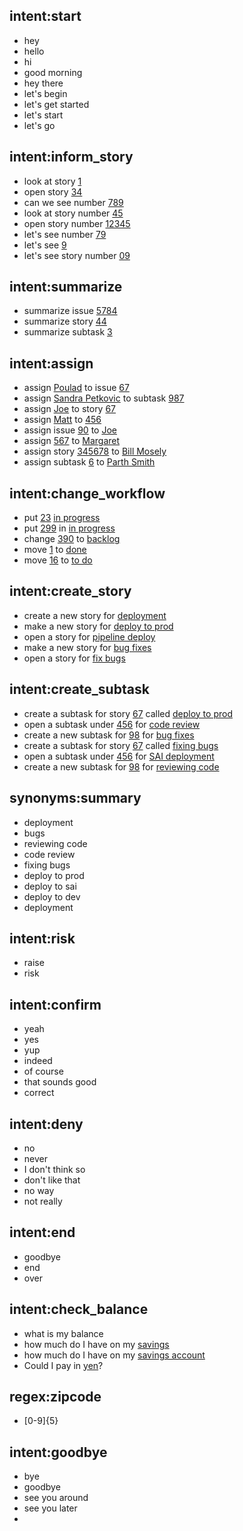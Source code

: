 ## intent:start
- hey
- hello
- hi
- good morning
- hey there
- let's begin
- let's get started
- let's start
- let's go

## intent:inform_story
- look at story [1](story_id)
- open story [34](story_id)
- can we see number [789](story_id)
- look at story number [45](story_id)
- open story number [12345](story_id)
- let's see number [79](story_id)
- let's see [9](story_id)
- let's see story number [09](story_id)

## intent:summarize
- summarize issue [5784](story_id)
- summarize story [44](story_id)
- summarize subtask [3](story_id)

## intent:assign
- assign [Poulad](names) to issue [67](story_id)
- assign [Sandra Petkovic](names) to subtask [987](story_id)
- assign [Joe](names) to story [67](story_id)
- assign [Matt](names) to [456](story_id)
- assign issue [90](story_id) to [Joe](names)
- assign [567](story_id) to [Margaret](names)
- assign story [345678](story_id) to [Bill Mosely](names)
- assign subtask [6](story_id) to [Parth Smith](names)

<!-- ## lookup:names
../names.txt -->



## intent:change_workflow
- put [23](story_id) [in progress](workflow)
- put [299](story_id) in [in progress](workflow)
- change [390](story_id) to [backlog](workflow)
- move [1](story_id) to [done](workflow)
- move [16](story_id) to [to do](workflow)

## intent:create_story
- create a new story for [deployment](summary)
- make a new story for [deploy to prod](summary)
- open a story for [pipeline deploy](summary)
- make a new story for [bug fixes](summary)
- open a story for [fix bugs](summary)

## intent:create_subtask
- create a subtask for story [67](story_id) called [deploy to prod](summary)
- open a subtask under [456](story_id) for [code review](summary)
- create a new subtask for [98](story_id) for [bug fixes](summary)
- create a subtask for story [67](story_id) called [fixing bugs](summary)
- open a subtask under [456](story_id) for [SAI deployment](summary)
- create a new subtask for [98](story_id) for [reviewing code](summary)

## synonyms:summary
- deployment
- bugs
- reviewing code
- code review
- fixing bugs
- deploy to prod
- deploy to sai
- deploy to dev
- deployment

## intent:risk
- raise
- risk

## intent:confirm
- yeah
- yes
- yup
- indeed
- of course
- that sounds good
- correct

## intent:deny
- no
- never
- I don't think so
- don't like that
- no way
- not really


## intent:end
- goodbye
- end
- over

## intent:check_balance
- what is my balance <!-- no entity -->
- how much do I have on my [savings](source_account) <!-- entity "source_account" has value "savings" -->
- how much do I have on my [savings account](source_account:savings) <!-- synonyms, method 1-->
- Could I pay in [yen](currency)?  <!-- entity matched by lookup table -->

## regex:zipcode
- [0-9]{5}

<!-- ## lookup:additional_currencies  no list to specify lookup table file -->
<!-- path/to/currencies.txt -->

## intent:goodbye
- bye
- goodbye
- see you around
- see you later
- 